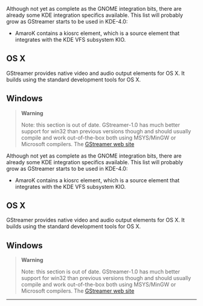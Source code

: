 
Although not yet as complete as the GNOME integration bits, there are
already some KDE integration specifics available. This list will
probably grow as GStreamer starts to be used in KDE-4.0:

  - AmaroK contains a kiosrc element, which is a source element that
    integrates with the KDE VFS subsystem KIO.

## OS X

GStreamer provides native video and audio output elements for OS X. It
builds using the standard development tools for OS X.

## Windows

> **Warning**
>
> Note: this section is out of date. GStreamer-1.0 has much better
> support for win32 than previous versions though and should usually
> compile and work out-of-the-box both using MSYS/MinGW or Microsoft
> compilers. The [GStreamer web site](http://gstreamer.freedesktop.org)

Although not yet as complete as the GNOME integration bits, there are
already some KDE integration specifics available. This list will
probably grow as GStreamer starts to be used in KDE-4.0:

  - AmaroK contains a kiosrc element, which is a source element that
    integrates with the KDE VFS subsystem KIO.

## OS X

GStreamer provides native video and audio output elements for OS X. It
builds using the standard development tools for OS X.

## Windows

> **Warning**
>
> Note: this section is out of date. GStreamer-1.0 has much better
> support for win32 than previous versions though and should usually
> compile and work out-of-the-box both using MSYS/MinGW or Microsoft
> compilers. The [GStreamer web site](http://gstreamer.freedesktop.org)

---

